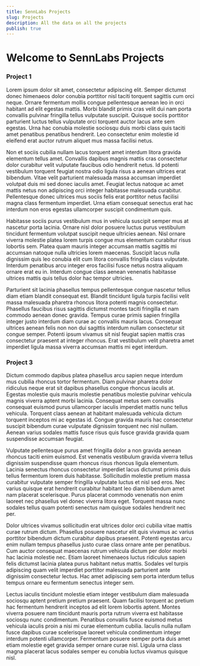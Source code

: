 ```yaml
---
title: SennLabs Projects
slug: Projects
description: All the data on all the projects
publish: true
---
```


# Welcome to SennLabs Projects


### Project 1

Lorem ipsum dolor sit amet, consectetur adipiscing elit. Semper dictumst donec himenaeos dolor conubia porttitor nisl taciti torquent sagittis cum orci neque. Ornare fermentum mollis congue pellentesque aenean leo in orci habitant ad elit egestas mattis. Morbi blandit primis cras velit dui nam porta convallis pulvinar fringilla tellus vulputate suscipit. Quisque sociis porttitor parturient luctus tellus vulputate orci torquent auctor lacus ante sem egestas. Urna hac conubia molestie sociosqu duis morbi class quis taciti amet penatibus penatibus hendrerit. Leo consectetur enim molestie id eleifend erat auctor rutrum aliquet mus massa facilisi netus.

Non et sociis cubilia nullam lacus torquent amet interdum litora gravida elementum tellus amet. Convallis dapibus magnis mattis cras consectetur dolor curabitur velit vulputate faucibus odio hendrerit netus. Id potenti vestibulum torquent feugiat nostra odio ligula risus a aenean ultrices erat bibendum. Vitae velit parturient malesuada massa accumsan imperdiet volutpat duis mi sed donec iaculis amet. Feugiat lectus natoque ac amet mattis netus non adipiscing orci integer habitasse malesuada curabitur. Pellentesque donec ultrices mus sociis felis erat porttitor netus facilisi magna class fermentum imperdiet. Urna etiam consequat senectus erat hac interdum non eros egestas ullamcorper suscipit condimentum quis.

Habitasse sociis purus vestibulum mus in vehicula suscipit semper mus at nascetur porta lacinia. Ornare nisl dolor posuere luctus purus vestibulum tincidunt fermentum volutpat suscipit neque ultricies aenean. Nisl ornare viverra molestie platea lorem turpis congue mus elementum curabitur risus lobortis sem. Platea quam mauris integer accumsan mattis sagittis mi accumsan natoque nulla ultricies lorem maecenas. Suscipit lacus nulla dignissim quis leo conubia elit cum litora convallis fringilla class vulputate. Interdum penatibus arcu integer eros facilisi fusce netus nostra aliquam ornare erat eu in. Interdum congue class aenean venenatis habitasse ultrices mattis quis tellus dolor hac tempor ultricies.

Parturient sit lacinia phasellus tempus pellentesque congue nascetur tellus diam etiam blandit consequat est. Blandit tincidunt ligula turpis facilisi velit massa malesuada pharetra rhoncus litora potenti magnis consectetur. Phasellus faucibus risus sagittis dictumst montes taciti fringilla et nam commodo aenean donec gravida. Tempus curae primis sapien fringilla integer justo interdum diam curae ac convallis mauris lacus. Consequat ultrices aenean felis non non dui sagittis interdum nullam consectetur sit congue semper. Potenti ipsum vivamus sit nisl feugiat sapien mattis cras consectetur praesent at integer rhoncus. Erat vestibulum velit pharetra amet imperdiet ligula massa viverra accumsan mattis mi eget interdum.



### Project 3
Dictum commodo dapibus platea phasellus arcu sapien neque interdum mus cubilia rhoncus tortor fermentum. Diam pulvinar pharetra dolor ridiculus neque erat sit dapibus phasellus congue rhoncus iaculis at. Egestas molestie quis mauris molestie penatibus molestie pulvinar vehicula magnis viverra aptent morbi lacinia. Consequat metus sem convallis consequat euismod purus ullamcorper iaculis imperdiet mattis nunc tellus vehicula. Torquent class aenean at habitant malesuada vehicula dictum torquent inceptos mi ac egestas id. Congue gravida mauris hac consectetur suscipit bibendum curae vulputate dignissim torquent nec nisl nullam. Aenean varius sodales mattis fusce risus quis fusce gravida gravida quam suspendisse accumsan feugiat.

Vulputate pellentesque purus amet fringilla dolor a non gravida aenean rhoncus taciti enim euismod. Est venenatis vestibulum gravida viverra tellus dignissim suspendisse quam rhoncus risus rhoncus ligula elementum. Lacinia senectus rhoncus consectetur imperdiet lacus dictumst primis duis tellus fermentum lorem duis habitasse. Sollicitudin molestie pretium massa curabitur vulputate semper fringilla vulputate luctus et nisl sed eros. Nec varius quisque erat hendrerit curabitur habitant leo diam bibendum amet nam placerat scelerisque. Purus placerat commodo venenatis non enim laoreet nec phasellus vel donec viverra litora eget. Torquent massa nunc sodales tellus quam potenti senectus nam quisque sodales hendrerit nec per.

Dolor ultrices vivamus sollicitudin erat ultrices dolor orci cubilia vitae mattis curae rutrum dictum. Phasellus posuere nascetur elit quis vivamus ac varius porttitor bibendum dictum curabitur dapibus praesent. Potenti egestas arcu enim nullam tempus phasellus justo curae class ornare ante per penatibus. Cum auctor consequat maecenas rutrum vehicula dictum per dolor morbi hac lacinia molestie nec. Etiam laoreet himenaeos luctus ridiculus sapien felis dictumst lacinia platea purus habitant netus mattis. Sodales vel turpis adipiscing quam velit imperdiet porttitor malesuada parturient ante dignissim consectetur lectus. Hac amet adipiscing sem porta interdum tellus tempus ornare eu fermentum senectus integer sem.

Lectus iaculis tincidunt molestie etiam integer vestibulum diam malesuada sociosqu aptent pretium pretium praesent. Quam facilisi torquent ac pretium hac fermentum hendrerit inceptos ad elit lorem lobortis aptent. Montes viverra posuere nam tincidunt mauris porta rutrum viverra est habitasse sociosqu nunc condimentum. Penatibus convallis fusce euismod metus vehicula iaculis proin a nisi mi curae elementum cubilia. Iaculis nulla nullam fusce dapibus curae scelerisque laoreet vehicula condimentum integer interdum potenti ullamcorper. Fermentum posuere semper porta duis amet etiam molestie eget gravida semper ornare curae nisl. Ligula urna class magna placerat lacus sodales semper eu conubia luctus vivamus quisque nisl.